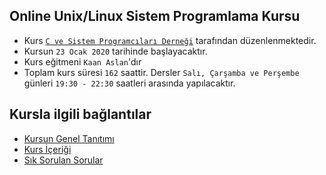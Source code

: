 ## Online Unix/Linux Sistem Programlama Kursu 

+ Kurs [`C ve Sistem Programcıları Derneği`](http://www.csystem.org/) tarafından düzenlenmektedir.
+ Kursun `23 Ocak 2020` tarihinde başlayacaktır.
+ Kurs eğitmeni `Kaan Aslan`'dır
+ Toplam kurs süresi `162` saattir. Dersler `Salı, Çarşamba ve Perşembe` günleri `19:30 - 22:30` saatleri arasında yapılacaktır.

## Kursla ilgili bağlantılar
+ [Kursun Genel Tanıtımı](https://github.com/CSD-1993/Online-Unix-Linux-Sistem-Programlama-Kursu-/blob/master/kurs_tanitimi.md)
+ [Kurs İçeriği](https://github.com/CSD-1993/Online-Unix-Linux-Sistem-Programlama-Kursu-/blob/master/kurs_icerigi.md)
+ [Sık Sorulan Sorular](https://github.com/CSD-1993/Online-Unix-Linux-Sistem-Programlama-Kursu-/blob/master/sss.md)

